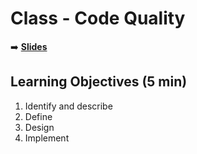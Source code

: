 <!-- .slide: data-background="./Images/header.svg" data-background-repeat="none" data-background-size="40% 40%" data-background-position="center 10%" class="header" -->
# Class - Code Quality

<!-- Put a link to the slides so that students can find them -->

➡️ [**Slides**](https://docs.google.com/presentation/d/1S0pZp-k0r31iJ64rOjzZXxux7dqK9EnX4GPHObSVMQI/edit?usp=sharing)

<!-- > -->

## Learning Objectives (5 min)

1. Identify and describe
1. Define
1. Design
1. Implement
